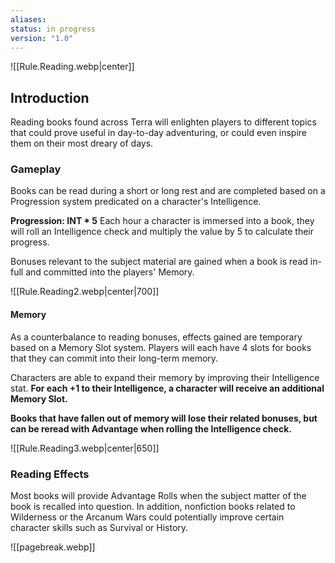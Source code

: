 ```yaml
---
aliases: 
status: in progress
version: "1.0"
---
```

![[Rule.Reading.webp|center]]
## Introduction
Reading books found across Terra will enlighten players to different topics that could prove useful in day-to-day adventuring, or could even inspire them on their most dreary of days.
### Gameplay
Books can be read during a short or long rest and are completed based on a Progression system predicated on a character's Intelligence.

**Progression: INT * 5**
Each hour a character is immersed into a book, they will roll an Intelligence check and multiply the value by 5 to calculate their progress.

Bonuses relevant to the subject material are gained when a book is read in-full and committed into the players' Memory.

![[Rule.Reading2.webp|center|700]]
#### Memory
As a counterbalance to reading bonuses, effects gained are temporary based on a Memory Slot system. Players will each have 4 slots for books that they can commit into their long-term memory.

Characters are able to expand their memory by improving their Intelligence stat. **For each +1 to their Intelligence, a character will receive an additional Memory Slot.**

**Books that have fallen out of memory will lose their related bonuses, but can be reread with Advantage when rolling the Intelligence check.**

![[Rule.Reading3.webp|center|650]]

### Reading Effects
Most books will provide Advantage Rolls when the subject matter of the book is recalled into question. In addition, nonfiction books related to Wilderness or the Arcanum Wars could potentially improve certain character skills such as Survival or History.

![[pagebreak.webp]]